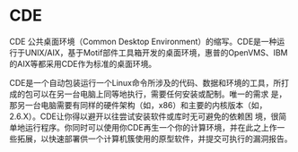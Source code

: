 CDE
===

CDE 公共桌面环境（Common Desktop Environment）的缩写。CDE是一种运行于UNIX/AIX，基于Motif部件工具箱开发的桌面环境，惠普的OpenVMS、IBM的AIX等都采用CDE作为标准的桌面环境。

CDE是一个自动包装运行一个Linux命令所涉及的代码、数据和环境的工具，所打成的包可以在另一台电脑上同等地执行，需要任何安装或配制。唯一的需求 是，那另一台电脑需要有同样的硬件架构（如，x86）和主要的内核版本（如，2.6.X）。CDE让你得以避开以往尝试安装软件或库时无可避免的依赖困 境，很简单地运行程序。你同时可以使用你CDE再生一个你的计算环境，并在此之上作一些拓展，以快速部署供一个计算机簇使用的原型软件，并提交可执行的漏洞报告。

